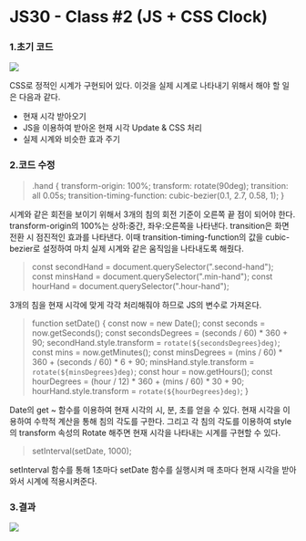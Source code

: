 # JS30 - Class #2 (JS + CSS Clock)
### 1.초기 코드
![](https://i.imgur.com/PX6GgKe.jpg)

CSS로 정적인 시계가 구현되어 있다. 이것을 실제 시계로 나타내기 위해서 해야 할 일은 다음과 같다.
* 현재 시각 받아오기
* JS을 이용하여 받아온 현재 시각 Update & CSS 처리
* 실제 시계와 비슷한 효과 주기 

### 2.코드 수정
> .hand {
 transform-origin: 100%;
        transform: rotate(90deg);
        transition: all 0.05s;
        transition-timing-function: cubic-bezier(0.1, 2.7, 0.58, 1);
}
>
시계와 같은 회전을 보이기 위해서 3개의 침의 회전 기준이 오른쪽 끝 점이 되어야 한다. transform-origin의 100%는 상하:중간, 좌우:오른쪽을 나타낸다. transition은 화면 전환 시 점진적인 효과를 나타낸다. 이때 transition-timing-function의 값을 cubic-bezier로 설정하여 마치 실제 시계와 같은 움직임을 나타내도록 해줬다.
>  const secondHand = document.querySelector(".second-hand");
      const minsHand = document.querySelector(".min-hand");
      const hourHand = document.querySelector(".hour-hand");
>
3개의 침을 현재 시각에 맞게 각각 처리해줘야 하므로 JS의 변수로 가져온다.
>  function setDate() {
        const now = new Date();
         const seconds = now.getSeconds();
        const secondsDegrees = (seconds / 60) * 360 + 90;
        secondHand.style.transform = `rotate(${secondsDegrees}deg)`;
        const mins = now.getMinutes();
        const minsDegrees = (mins / 60) * 360 + (seconds / 60) * 6 + 90;
        minsHand.style.transform = `rotate(${minsDegrees}deg)`;
        const hour = now.getHours();
        const hourDegrees = (hour / 12) * 360 + (mins / 60) * 30 + 90;
        hourHand.style.transform = `rotate(${hourDegrees}deg)`;
      }
>
Date의 get ~ 함수를 이용하여 현재 시각의 시, 분, 초를 얻을 수 있다. 현재 시각을 이용하여 수학적 계산을 통해 침의 각도를 구한다. 그리고 각 침의 각도를 이용하여 style의 transform 속성의 Rotate 해주면 현재 시각을 나타내는 시계를 구현할 수 있다.
> setInterval(setDate, 1000);
>
setInterval 함수를 통해 1초마다 setDate 함수를 실행시켜 매 초마다 현재 시각을 받아와서 시계에 적용시켜준다.

### 3.결과
![](https://i.imgur.com/IN5UzD0.jpg)
